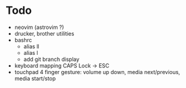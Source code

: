 # Todo

- neovim (astrovim ?)
- drucker, brother utilities
- bashrc
  - alias ll
  - alias l
  - add git branch display
- keyboard mapping CAPS Lock -> ESC
- touchpad 4 finger gesture: volume up down, media next/previous, media start/stop
